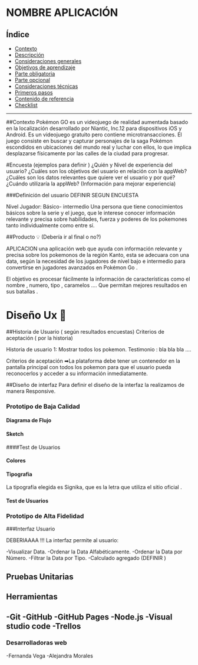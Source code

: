 # NOMBRE APLICACIÓN 

## **Índice**

* [Contexto](##Contexto)
* [Descripción](#resumen-del-proyecto)
* [Consideraciones generales](#consideraciones-generales)
* [Objetivos de aprendizaje](#objetivos-de-aprendizaje)
* [Parte obligatoria](#parte-obligatoria)
* [Parte opcional](#parte-opcional-hacker-edition)
* [Consideraciones técnicas](#consideraciones-técnicas)
* [Primeros pasos](#primeros-pasos)
* [Contenido de referencia](#contenido-de-referencia)
* [Checklist](#checklist)

***
##Contexto 
Pokémon GO es un videojuego de realidad aumentada basado en la localización desarrollado por Niantic, Inc.12 para dispositivos iOS y Android. Es un videojuego gratuito pero contiene microtransacciones. El juego consiste en buscar y capturar personajes de la saga Pokémon escondidos en ubicaciones del mundo real y luchar con ellos, lo que implica desplazarse físicamente por las calles de la ciudad para progresar. 

#Encuesta (ejemplos para definir )
¿Quién y Nivel de experiencia  del usuario?
¿Cuáles son los objetivos del usuario en relación con la appWeb?
¿Cuáles son los datos relevantes que quiere ver el usuario y por qué?
¿Cuándo utilizaría la appWeb? (Información para mejorar experiencia)

###Definición del usuario 
DEFINIR SEGUN ENCUESTA 

Nivel Jugador: Básico- intermedio
Una persona que tiene conocimientos básicos sobre la serie y el juego, que le interese conocer información relevante y precisa sobre habilidades, fuerza y poderes de los pokemones tanto individualmente como entre sí.

##Producto 💡 (Debería ir al final o no?)

APLICACION una aplicación web que ayuda con información relevante y precisa sobre los pokemonos de la región Kanto, esta se adecuara con una data,  según la necesidad de los jugadores de nivel bajo e intermedio para convertirse en jugadores avanzados en Pokémon Go .
 
El objetivo es procesar fácilmente la  información de características como el nombre , numero, tipo , caramelos .... Que permitan mejores resultados en sus batallas .

# Diseño Ux 🎨

##Historia de Usuario 
( según resultados encuestas)
Criterios de aceptación ( por la historia)

Historia de usuario 1: Mostrar todos los pokemon.
Testimonio : bla bla bla ....

Criterios de aceptación
➡La plataforma debe tener un contenedor en la pantalla principal con todos los pokemon para que el usuario pueda reconocerlos y acceder a su información inmediatamente.

##Diseño de interfaz
Para definir el diseño de la interfaz  la realizamos de manera Responsive.

### Prototipo de Baja Calidad 

#### Diagrama de Flujo 

#### Sketch 

####Test de Usuarios 

#### Colores 

#### Tipografia
La tipografía elegida es Signika, que es la letra que utiliza el sitio oficial .

#### Test de Usuarios 

### Prototipo de Alta Fidelidad

###Interfaz Usuario 

DEBERIAAAA !!!
La interfaz permite al usuario:

-Visualizar Data.
-Ordenar la Data Alfabéticamente.
-Ordenar la Data por Número.
-Filtrar la Data por Tipo.
-Calculado agregado (DEFINIR )

## Pruebas Unitarias 

## Herramientas 

-Git
-GitHub
-GitHub Pages
-Node.js
-Visual studio code
-Trellos
-

### Desarrolladoras web
-Fernanda Vega
-Alejandra Morales 



